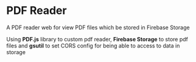 # PDF Reader
A PDF reader web for view PDF files which be stored in Firebase Storage

Using **PDF.js** library to custom pdf reader, **Firebase Storage** to store pdf files and **gsutil** to set CORS config for being able to access to data in storage